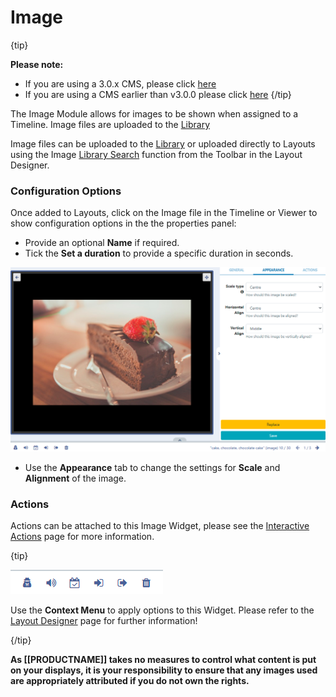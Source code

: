 <!--toc=widgets-->

# Image

{tip}

**Please note:**

- If you are using a 3.0.x CMS, please click [here](media_modules_image_3.html)
- If you are using a CMS earlier than v3.0.0 please click [here](media_modules_image_2.html)
  {/tip}

The Image Module allows for images to be shown when assigned to a Timeline. Image files are uploaded to the [Library](media_library) 

Image files can be uploaded to the [Library](media_library.html) or uploaded directly to Layouts using the Image [Library Search](layouts_library_search.html) function from the Toolbar in the Layout Designer.

### Configuration Options

Once added to Layouts, click on the Image file in the Timeline or Viewer to show configuration options in the the properties panel:

- Provide an optional **Name** if required.
- Tick the **Set a duration** to provide a specific duration in seconds.

![Edit Options](img\v3.1_media_image_options.png)

- Use the **Appearance** tab to change the settings for **Scale** and **Alignment** of the image.

### Actions

Actions can be attached to this Image Widget, please see the [Interactive Actions](layouts_interactive_actions.html) page for more information.

{tip}

![Context Menu](img\v3.1_layouts_widgets_context_menu.png)

Use the **Context Menu** to apply options to this Widget. Please refer to the [Layout Designer](layouts_designer.html) page for further information!

{/tip}

**As [[PRODUCTNAME]] takes no measures to control what content is put on your displays, it is your responsibility to ensure that any images used are appropriately attributed if you do not own the rights.**